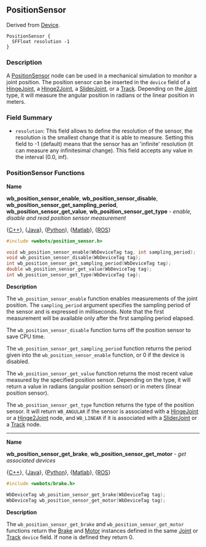 ## PositionSensor

Derived from [Device](device.md).

```
PositionSensor {
  SFFloat resolution -1
}
```

### Description

A [PositionSensor](#positionsensor) node can be used in a mechanical simulation to monitor a joint position.
The position sensor can be inserted in the `device` field of a [HingeJoint](hingejoint.md), a [Hinge2Joint](hinge2joint.md), a [SliderJoint](sliderjoint.md), or a [Track](track.md).
Depending on the [Joint](joint.md) type, it will measure the angular position in radians or the linear position in meters.

### Field Summary

- `resolution`: This field allows to define the resolution of the sensor, the resolution is the smallest change that it is able to measure.
Setting this field to -1 (default) means that the sensor has an 'infinite' resolution (it can measure any infinitesimal change).
This field accepts any value in the interval (0.0, inf).

### PositionSensor Functions

**Name**

**wb\_position\_sensor\_enable**, **wb\_position\_sensor\_disable**, **wb\_position\_sensor\_get\_sampling\_period**, **wb\_position\_sensor\_get\_value**, **wb\_position\_sensor\_get\_type** - *enable, disable and read position sensor measurement*

{[C++](cpp-api.md#cpp_position_sensor)}, {[Java](java-api.md#java_position_sensor)}, {[Python](python-api.md#python_position_sensor)}, {[Matlab](matlab-api.md#matlab_position_sensor)}, {[ROS](ros-api.md)}

```c
#include <webots/position_sensor.h>

void wb_position_sensor_enable(WbDeviceTag tag, int sampling_period);
void wb_position_sensor_disable(WbDeviceTag tag);
int wb_position_sensor_get_sampling_period(WbDeviceTag tag);
double wb_position_sensor_get_value(WbDeviceTag tag);
int wb_position_sensor_get_type(WbDeviceTag tag);
```

**Description**

The `wb_position_sensor_enable` function enables measurements of the joint position.
The `sampling_period` argument specifies the sampling period of the sensor and is expressed in milliseconds.
Note that the first measurement will be available only after the first sampling period elapsed.

The `wb_position_sensor_disable` function turns off the position sensor to save CPU time.

The `wb_position_sensor_get_sampling_period` function returns the period given into the `wb_position_sensor_enable` function, or 0 if the device is disabled.

The `wb_position_sensor_get_value` function returns the most recent value measured by the specified position sensor.
Depending on the type, it will return a value in radians (angular position sensor) or in meters (linear position sensor).

The `wb_position_sensor_get_type` function returns the type of the position sensor.
It will return `WB_ANGULAR` if the sensor is associated with a [HingeJoint](hingejoint.md) or a [Hinge2Joint](hinge2joint.md) node, and `WB_LINEAR` if it is associated with a [SliderJoint](sliderjoint.md) or a [Track](track.md) node.

---

**Name**

**wb\_position\_sensor\_get\_brake**, **wb\_position\_sensor_get\_motor** - *get associated devices*

{[C++](cpp-api.md#cpp_position_sensor)}, {[Java](java-api.md#java_position_sensor)}, {[Python](python-api.md#python_position_sensor)}, {[Matlab](matlab-api.md#matlab_position_sensor)}, {[ROS](ros-api.md)}

```c
#include <webots/brake.h>

WbDeviceTag wb_position_sensor_get_brake(WbDeviceTag tag);
WbDeviceTag wb_position_sensor_get_motor(WbDeviceTag tag);
```

**Description**

The `wb_position_sensor_get_brake` and `wb_position_sensor_get_motor` functions return the [Brake](brake.md) and [Motor](motor.md) instances defined in the same [Joint](joint.md) or [Track](track.md) `device` field.
If none is defined they return 0.
